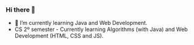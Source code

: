 ### Hi there 👋

- 🌱 I’m currently learning Java and Web Development.
- CS 2º semester - Currently learning Algorithms (with Java) and Web Development (HTML, CSS and JS).

<p align="center>
![Vczoika's github stats](https://github-readme-stats.vercel.app/api?username=vczoika&show_icons=true&theme=buefy)
          </p>
